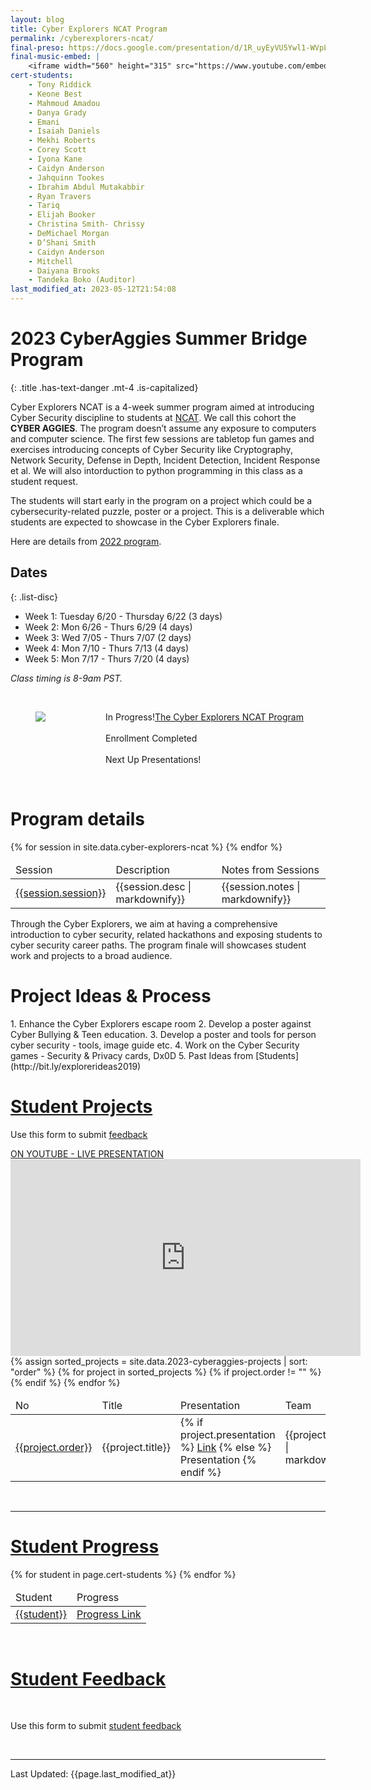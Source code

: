 ```yaml
---
layout: blog
title: Cyber Explorers NCAT Program
permalink: /cyberexplorers-ncat/
final-preso: https://docs.google.com/presentation/d/1R_uyEyVU5Ywl1-WVpL0c6SvuhB8mHsJDBn4zkl-9qBg/edit?usp=sharing
final-music-embed: |
    <iframe width="560" height="315" src="https://www.youtube.com/embed/FgrqM3ubyfg" title="YouTube video player" frameborder="0" allow="accelerometer; autoplay; clipboard-write; encrypted-media; gyroscope; picture-in-picture; web-share" allowfullscreen></iframe>
cert-students:
    - Tony Riddick
    - Keone Best
    - Mahmoud Amadou
    - Danya Grady
    - Emani
    - Isaiah Daniels
    - Mekhi Roberts
    - Corey Scott
    - Iyona Kane
    - Caidyn Anderson
    - Jahquinn Tookes
    - Ibrahim Abdul Mutakabbir
    - Ryan Travers
    - Tariq
    - Elijah Booker
    - Christina Smith- Chrissy
    - DeMichael Morgan
    - D’Shani Smith
    - Caidyn Anderson
    - Mitchell
    - Daiyana Brooks
    - Tandeka Boko (Auditor)
last_modified_at: 2023-05-12T21:54:08
---
```

# 2023 CyberAggies Summer Bridge Program
{: .title .has-text-danger .mt-4 .is-capitalized}

Cyber Explorers NCAT is a 4-week summer program aimed at introducing Cyber Security discipline to  students at [NCAT](https://www.ncat.edu/). We call this cohort the **CYBER AGGIES**. The program doesn’t assume any exposure to computers and computer science. The first few sessions are tabletop fun games and exercises introducing concepts of Cyber Security like Cryptography, Network Security, Defense in Depth, Incident Detection, Incident Response et al. We will also intorduction to python programming in this class as a student request.

The students will start early in the program on a project which could be a cybersecurity-related puzzle, poster or a project. This is a deliverable which students are expected to showcase in the Cyber Explorers finale.

Here are details from [2022 program]({{site.url}}{{site.baseurl}}/cyberexplorers-ncat-2022/).

## Dates
{: .list-disc}
 -  Week 1: Tuesday 6/20 - Thursday 6/22 (3 days)
 -  Week 2: Mon  6/26 - Thurs 6/29 (4 days)
 -  Week 3: Wed 7/05 - Thurs 7/07 (2 days)
 -  Week 4: Mon 7/10 - Thurs 7/13 (4 days)
 -  Week 5: Mon 7/17 - Thurs 7/20 (4 days)

*Class timing is 8-9am PST.*

<br/>
<section>
<div class="container">
    <div class="columns is-mobile is-centered">
        <div class="column">
            <figure class="image is-128x128">
                <img src="{{site.url}}{{site.baseurl}}assets/images/ncat.png"/>
            </figure>
        </div>
        <div class="column">
            <p class="has-text-left">   
                <div>
                    <span class="tag is-primary">In Progress!</span><a href=''>The Cyber Explorers NCAT Program</a>
                    <br/> <br/>
                    <span class="tag is-danger">Enrollment Completed</span>
                    <br/> <br/>
                    <span class="tag is-danger">Next Up Presentations!</span>
                </div>
            </p>
        </div>
    </div>
</div>
</section>

<br/>
<h1 class="title">Program details</h1>
<table class="table is-bordered is-striped">
    <thead>
        <td>Session</td><td>Description</td><td>Notes from Sessions</td>
    </thead>
    <tbody>
    {% for session in site.data.cyber-explorers-ncat %} 
    <tr>
        <td><a id="{{session.session| url_encode}}" href="#{{session.session | url_encode}}">{{session.session}}</a></td>
        <td>{{session.desc | markdownify}}</td>
        <td>{{session.notes | markdownify}}</td>
    </tr>
    {% endfor %}
    </tbody>
</table>

Through the Cyber Explorers, we aim at having a comprehensive introduction to cyber security, related hackathons and exposing students to cyber security career paths. The program finale will showcases student work and projects to a broad audience.
<br/>


<h1 class="title">Project Ideas & Process</h1>
1. Enhance the Cyber Explorers escape room
2. Develop a poster against Cyber Bullying & Teen education.
3. Develop a poster and tools for person cyber security - tools, image guide etc.
4. Work on the Cyber Security games - Security & Privacy cards, Dx0D
5. Past Ideas from [Students](http://bit.ly/explorerideas2019)
<br/>

<h1 class="title"><a id="projects" href="#projects">Student Projects</a></h1>
<p>Use this form to submit <a href="https://docs.google.com/forms/d/e/1FAIpQLSchhNaYdbE5-VFZ0nsVTAyK3KhyWd5vncJuWUlWoyVa27lX5w/viewform" class="tag is-warning">feedback</a></p>
<a class="tag is-info" href="">ON YOUTUBE - LIVE PRESENTATION</a>
<div>
    <iframe width="560" height="315" src="https://www.youtube.com/embed/FgrqM3ubyfg" title="YouTube video player" frameborder="0" allow="accelerometer; autoplay; clipboard-write; encrypted-media; gyroscope; picture-in-picture; web-share" allowfullscreen></iframe>
</div>
<table class="table is-bordered is-striped">
    <thead>
        <td>No</td><td>Title</td><td>Presentation</td><td>Team</td>
    </thead>
    <tbody>
    {% assign sorted_projects = site.data.2023-cyberaggies-projects  | sort: "order" %}
    {% for project in sorted_projects %} 
        {% if project.order != "" %}
      <tr>
        <td><a id="{{project.title| url_encode}}" href="#{{project.title | url_encode}}">{{project.order}}</a></td>
        <td>{{project.title}}</td>
        <td>{% if project.presentation %}
            <a href="{{project.presentation}}">Link</a>
            {% else %}
            Presentation
            {% endif %}
        </td>
        <td>{{project.team | markdownify}}</td>
    </tr>
        {% endif %}
    {% endfor %}
    </tbody>
</table>
<br/>
<hr/>

<h1 class="title"><a id="progress" href="#certificates">Student Progress</a></h1>
<table class="table is-bordered is-striped">
    <thead>
        <td>Student</td><td>Progress</td>
    </thead>
    <tbody>
    {% for student in page.cert-students %} 
    <tr>
        <td><a id="{{student | url_encode}}" href="#{{student | url_encode}}">{{student}}</a></td>
        <td><a href="{{site.url}}{{site.baseurl}}assets/images/gs-certs/png/{{student | replace: ' ','_'}}.png">Progress Link</a></td>
    </tr>
    {% endfor %}
    </tbody>
</table>
<br/>

<h1 class="title"><a id="progress" href="#feedback">Student Feedback</a></h1>
<br/>
<p>Use this form to submit <a href="https://docs.google.com/forms/d/e/1FAIpQLSepAxmgHB3tgN7CVr_dsJ5_U8UbCI5ckwSvM2z09DtyptRJZw/viewform" class="tag is-danger">student feedback</a></p>
<br/>
<hr/>
Last Updated: {{page.last_modified_at}}